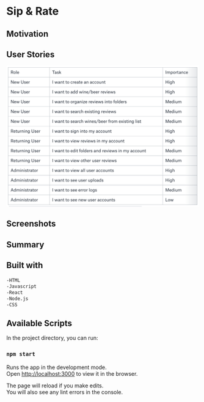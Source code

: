 # Sip & Rate

## Motivation 

## User Stories
![User stories](images/README/User-stories.png)

## Screenshots

## Summary

## Built with 
    -HTML
    -Javascript
    -React
    -Node.js
    -CSS


## Available Scripts

In the project directory, you can run:

### `npm start`

Runs the app in the development mode.<br>
Open [http://localhost:3000](http://localhost:3000) to view it in the browser.

The page will reload if you make edits.<br>
You will also see any lint errors in the console.


